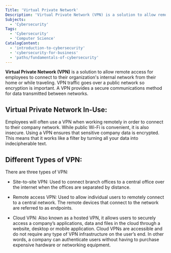 ```yaml
---
Title: 'Virtual Private Network'
Description: 'Virtual Private Network (VPN) is a solution to allow remote access for employees to connect to their organization's internal network from their home or while traveling.'
Subjects:
  - 'Cybersecurity'
Tags:
  - 'Cybersecurity'
  - 'Computer Science'
CatalogContent:
  - 'introduction-to-cybersecurity'
  - 'cybersecurity-for-business'
  - 'paths/fundamentals-of-cybersecurity'
---
```


**Virtual Private Network (VPN)** is a solution to allow remote access for employees to connect to their organization's internal network from their home or while traveling. VPN traffic goes over a public network so encryption is important. A VPN provides a secure communications method for data transmitted between networks.


## Virtual Private Network In-Use:

Employees will often use a VPN when working remotely in order to connect to their company network. While public Wi-Fi is convenient, it is also insecure. Using a VPN ensures that sensitive company data is encrypted. This means that it works like a filter by turning all your data into indecipherable text.

## Different Types of VPN:

There are three types of VPN:

- Site-to-site VPN: Used to connect branch offices to a central office over the internet when the offices are separated by distance.

- Remote access VPN: Used to allow individual users to remotely connect to a central network. The remote devices that connect to the network are referred to as endpoints.

- Cloud VPN: Also known as a hosted VPN, it allows users to securely access a company’s applications, data and files in the cloud through a website, desktop or mobile application. Cloud VPNs are accessible and do not require any type of VPN infrastructure on the user’s end. In other words, a company can authenticate users without having to purchase expensive hardware or networking equipment.
